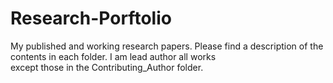 # Research-Porftolio
My published and working research papers. Please find a description of the contents in each folder. I am lead author all works   
except those in the Contributing_Author folder.
